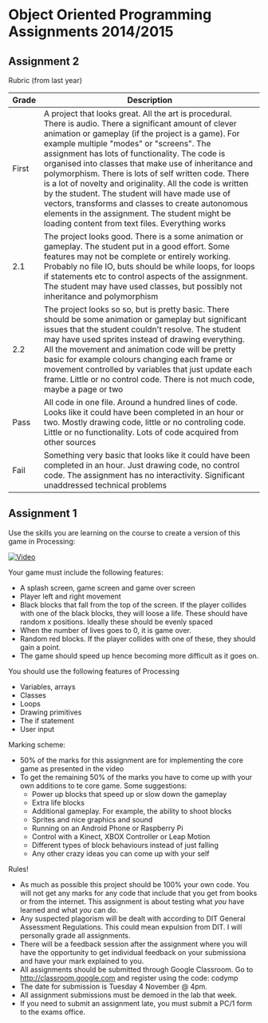 # Object Oriented Programming Assignments 2014/2015

## Assignment 2
Rubric (from last year)

| Grade | Description |
| ------|-------------|
| First | A project that looks great. All the art is procedural. There is audio. There a significant amount of clever animation or gameplay (if the project is a game). For example multiple "modes" or "screens". The assignment has lots of functionality. The code is organised into classes that make use of inheritance and polymorphism. There is lots of self written code. There is a lot of novelty and originality. All the code is written by the student. The student will have made use of vectors, transforms and classes to create autonomous elements in the assignment. The student might be loading content from text files. Everything works|
| 2.1 | The project looks good. There is a some animation or gameplay. The student put in a good effort. Some features may not be complete or entirely working. Probably no file IO, buts should be while loops, for loops if statements etc to control aspects of the assignment. The student may have used classes, but possibly not inheritance and polymorphism |
| 2.2 | The project looks so so, but is pretty basic. There should be some animation or gameplay but significant issues that the student couldn't resolve. The student may have used sprites instead of drawing everything. All the movement and animation code will be pretty basic for example colours changing each frame or movement controlled by variables that just update each frame. Little or no control code. There is not much code, maybe a page or two|
| Pass | All code in one file. Around a hundred lines of code. Looks like it could have been completed in an hour or two. Mostly drawing code, little or no controling code. Little or no functionality. Lots of code acquired from other sources |
| Fail | Something very basic that looks like it could have been completed in an hour. Just drawing code, no control code. The assignment has no interactivity. Significant unaddressed technical problems  |

## Assignment 1
Use the skills you are learning on the course to create a version of this game in Processing:

[![Video](http://img.youtube.com/vi/DXlPvvmSogU/0.jpg)](http://www.youtube.com/watch?v=DXlPvvmSogU)

Your game must include the following features:
- A splash screen, game screen and game over screen
- Player left and right movement
- Black blocks that fall from the top of the screen. If the player collides with one of the black blocks, they will loose a life. These should have random x positions. Ideally these should be evenly spaced
- When the number of lives goes to 0, it is game over.
- Random red blocks. If the player collides with one of these, they should gain a point.
- The game should speed up hence becoming more difficult as it goes on.

You should use the following features of Processing
- Variables, arrays
- Classes
- Loops
- Drawing primitives
- The if statement
- User input

Marking scheme:
- 50% of the marks for this assignment are for implementing the core game as presented in the video
- To get the remaining 50% of the marks you have to come up with your own additions to te core game. Some suggestions:
	- Power up blocks that speed up or slow down the gameplay
	- Extra life blocks
	- Additional gameplay. For example, the ability to shoot blocks
	- Sprites and nice graphics and sound
	- Running on an Android Phone or Raspberry Pi
	- Control with a Kinect, XBOX Controller or Leap Motion
	- Different types of block behaviours instead of just falling 
	- Any other crazy ideas you can come up with your self

Rules!

- As much as possible this project should be 100% your own code. You will not get any marks for any code that include that you get from books or from the internet. This assignment is about testing what *you* have learned and what *you* can do.
- Any suspected plagorism will be dealt with according to DIT General Assessment Regulations. This could mean expulsion from DIT. I will personally grade all assignments.
- There will be a feedback session after the assignment where you will have the opportunity to get individual feedback on your submissiona and have your mark explained to you.
- All assignments should be submitted through Google Classroom. Go to http://classroom.google.com and register using the code: codymp
- The date for submission is Tuesday 4 November @ 4pm. 
- All assignment submissions must be demoed in the lab that week.
- If you need to submit an assignment late, you must submit a PC/1 form to the exams office.
